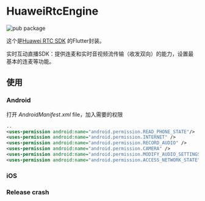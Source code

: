 # HuaweiRtcEngine

![pub package](https://img.shields.io/pub/v/agora_rtc_engine.svg)

这个是[Huawei RTC SDK](https://support.huaweicloud.com/demo-rtc/rtc_03_0001.html) 的Flutter封装。

实时互动直播SDK：提供连麦和实时音视频流传输（收发双向）的能力，设置最基本的连麦等功能。


## 使用


### Android

打开 *AndroidManifest.xml* file，加入需要的权限

```xml
..
<uses-permission android:name="android.permission.READ_PHONE_STATE"/>
<uses-permission android:name="android.permission.INTERNET" />
<uses-permission android:name="android.permission.RECORD_AUDIO" />
<uses-permission android:name="android.permission.CAMERA" />
<uses-permission android:name="android.permission.MODIFY_AUDIO_SETTINGS" />
<uses-permission android:name="android.permission.ACCESS_NETWORK_STATE" />

```

### iOS


### Release crash

